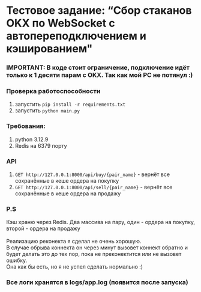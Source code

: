 # Тестовое задание: “Cбор стаканов OKX по WebSocket с автопереподключением и кэшированием"

### IMPORTANT: В коде стоит ограничение, подключение идёт только к 1 десяти парам с OKX. Так как мой PC не потянул :)

### Проверка работоспособности
1) запустить ```pip install -r requirements.txt```
2) запустить ```python main.py```

### Требования:
1) python 3.12.9
2) Redis на 6379 порту

### API
1) ```GET http://127.0.0.1:8000/api/buy/{pair_name}``` - вернёт все сохранённые в кеше ордера на покупку
2) ```GET http://127.0.0.1:8000/api/sell/{pair_name}``` - вернёт все сохранённые в кеше ордера на продажу


### P.S
Кэш храню через Redis. Два массива на пару, один - ордера на покупку, второй - ордера на продажу
<br><br>
Реализацию реконекта я сделал не очень хорошую. <br>
В случае обрыва коннекта он через минут вызовет коннект обратно и будет делать это до тех пор, пока не преконектится или не вызовет ошибку. <br>
Она как бы есть, но я не успел сделать нормально :)



### Все логи хранятся в logs/app.log (появится после запуска)
